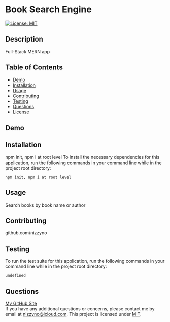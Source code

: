 # Book Search Engine

[![License: MIT](https://img.shields.io/badge/License-MIT-yellow.svg)](https://opensource.org/licenses/MIT)

## Description

Full-Stack MERN app

## Table of Contents

- [Demo](#demo)
- [Installation](#installation)
- [Usage](#usage)
- [Contributing](#contributing)
- [Testing](#testing)
- [Questions](#questions)
- [License](#license)

## Demo

## Installation

npm init, npm i at root level
To install the necessary dependencies for this application, run the following commands in your command line while in the project root directory:

```
npm init, npm i at root level
```

## Usage

Search books by book name or author

## Contributing

github.com/nizzyno

## Testing

To run the test suite for this application, run the following commands in your command line while in the project root directory:

```
undefined
```

## Questions

[My GitHub Site](https://www.github.com/nizzyno)\
 If you have any additional questions or concerns, please contact me by email at <nizzyno@icloud.com>.
This project is licensed under [MIT](https://opensource.org/licenses/MIT).
